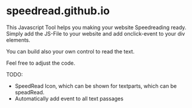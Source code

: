 speedread.github.io
===================

This Javascript Tool helps you making your website Speedreading ready.
Simply add the JS-File to your website and add onclick-event to your div elements.

You can build also your own control to read the text.

Feel free to adjust the code.

TODO:
- SpeedRead Icon, which can be shown for textparts, which can be speadRead.
- Automatically add event to all text passages
